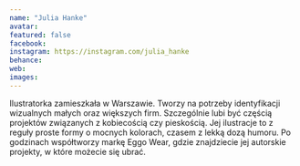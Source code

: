 ```yaml
---
name: "Julia Hanke"
avatar: 
featured: false
facebook: 
instagram: https://instagram.com/julia_hanke
behance: 
web:
images:
---
```

Ilustratorka zamieszkała w Warszawie. Tworzy na potrzeby identyfikacji wizualnych małych oraz większych firm. Szczególnie lubi być częścią projektów związanych z kobiecością czy pieskością. Jej ilustracje to z reguły proste formy o mocnych kolorach, czasem z lekką dozą humoru. Po godzinach współtworzy markę Eggo Wear, gdzie znajdziecie jej autorskie projekty, w które możecie się ubrać.
